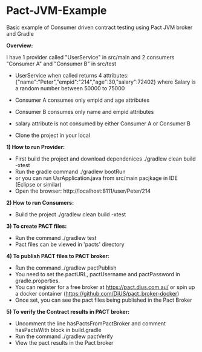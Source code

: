# Pact-JVM-Example
Basic example of Consumer driven contract testing using Pact JVM broker and Gradle

**Overview:**

I have 1 provider called "UserService" in src/main and 2 consumers "Consumer A" and "Consumer B" in src/test

* UserService when called returns 4 attributes:
{"name":"Peter","empid":"214","age":30,"salary":72402} where Salary is a random number between 50000 to 75000
* Consumer A consumes only empid and age attributes
* Consumer B consumes only name and empid attributes
* salary attribute is not consumed by either Consumer A or Consumer B

* Clone the project in your local



**1) How to run Provider:**
* First build the project and download dependenices ./gradlew clean build -xtest
* Run the gradle command ./gradlew bootRun
* or you can run UsrApplication.java from src/main pacjkage in IDE (Eclipse or similar)
* Open the browser: http://localhost:8111/user/Peter/214

**2) How to run Consumers:**
* Build the project ./gradlew clean build -xtest

**3) To create PACT files:**
* Run the command ./gradlew test
* Pact files can be viewed in 'pacts' directory

**4) To publish PACT files to PACT broker:**
* Run the command ./gradlew pactPublish
* You need to set the pactURL, pactUsername and pactPassword in gradle.properties. 
* You can register for a free broker at https://pact.dius.com.au/ or spin up a docker container (https://github.com/DiUS/pact_broker-docker)
* Once set, you can see the pact files being published in the Pact Broker

**5) To verify the Contract results in PACT broker:**
* Uncomment the line hasPactsFromPactBroker and comment hasPactsWith block in build.gradle
* Run the command ./gradlew pactVerify
* View the pact results in the Pact broker
